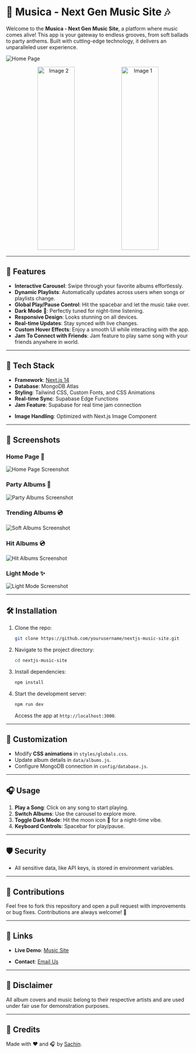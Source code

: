 # 🎵 Musica - Next Gen Music Site 🎶

Welcome to the **Musica - Next Gen Music Site**, a platform where music comes alive! This app is your gateway to endless grooves, from soft ballads to party anthems. Built with cutting-edge technology, it delivers an unparalleled user experience.

<!-- ![Music App Banner](https://via.placeholder.com/1200x400?text=Your+Music+Journey+Starts+Here!) -->
![Home Page](https://github.com/Sachin-fsd/all-images/blob/main/musica-home-page.png?raw=true)

<p align="center">
  <img src="https://github.com/Sachin-fsd/all-images/blob/main/musica-home-page-mobile.png?raw=true" alt="Image 2" width="45%" height="500px">
  <img src="https://github.com/Sachin-fsd/all-images/blob/main/musica-home-page-mobile2.png?raw=true" alt="Image 1" width="45%" height="500px">
</p>


---

## 🚀 Features

- **Interactive Carousel**: Swipe through your favorite albums effortlessly.
- **Dynamic Playlists**: Automatically updates across users when songs or playlists change.
- **Global Play/Pause Control**: Hit the spacebar and let the music take over.
- **Dark Mode** 🌙: Perfectly tuned for night-time listening.
- **Responsive Design**: Looks stunning on all devices.
- **Real-time Updates**: Stay synced with live changes.
- **Custom Hover Effects**: Enjoy a smooth UI while interacting with the app.
- **Jam To Connect with Friends**: Jam feature to play same song with your friends anywhere in world.

---

## 🎯 Tech Stack

- **Framework**: [Next.js 14](https://nextjs.org/)
- **Database**: MongoDB Atlas
- **Styling**: Tailwind CSS, Custom Fonts, and CSS Animations
- **Real-time Sync**: Supabase Edge Functions
- **Jam Feature**: Supabase for real time jam connection
<!-- - **Payment Integration**: Razorpay -->
- **Image Handling**: Optimized with Next.js Image Component

---

## 🌌 Screenshots

### Home Page 🌟
![Home Page Screenshot](https://github.com/Sachin-fsd/all-images/blob/main/musica-home-page.png?raw=true)

### Party Albums 🎉
![Party Albums Screenshot](https://github.com/Sachin-fsd/all-images/blob/main/musica-party-albums2.png?raw=true)

### Trending Albums 💿
![Soft Albums Screenshot](https://github.com/Sachin-fsd/all-images/blob/main/musica-party-albums.png?raw=true)

### Hit Albums 💿
![Hit Albums Screenshot](https://github.com/Sachin-fsd/all-images/blob/main/musica-hit-songs-lite2.png?raw=true)

### Light Mode ✨
![Light Mode Screenshot](https://github.com/Sachin-fsd/all-images/blob/main/musica-hit-songs-light.png?raw=true)

---

## 🛠 Installation

1. Clone the repo:
   ```bash
   git clone https://github.com/yourusername/nextjs-music-site.git
   ```

2. Navigate to the project directory:
   ```bash
   cd nextjs-music-site
   ```

3. Install dependencies:
   ```bash
   npm install
   ```

4. Start the development server:
   ```bash
   npm run dev
   ```

   Access the app at `http://localhost:3000`.

---

## 🌈 Customization

- Modify **CSS animations** in `styles/globals.css`.
- Update album details in `data/albums.js`.
- Configure MongoDB connection in `config/database.js`.

---

## 🎧 Usage

1. **Play a Song**: Click on any song to start playing.
2. **Switch Albums**: Use the carousel to explore more.
3. **Toggle Dark Mode**: Hit the moon icon 🌙 for a night-time vibe.
4. **Keyboard Controls**: Spacebar for play/pause.

---

## 🛡 Security

- All sensitive data, like API keys, is stored in environment variables.
<!-- - Payments are securely handled using Razorpay. -->

---

## 🤝 Contributions

Feel free to fork this repository and open a pull request with improvements or bug fixes. Contributions are always welcome! 💪

---

<!-- ## 🎨 Fonts & Colors

- **Primary Font**: [Inter](https://fonts.google.com/specimen/Inter)
- **Accent Colors**:
  - `#1DB954` (Spotify Green)
  - `#191414` (Dark Background)
  - `#FFFFFF` (Text on Dark Mode)

--- -->

## 🔗 Links

- **Live Demo**: [Music Site](https://musica-steel.vercel.app)
<!-- - **Documentation**: [API Docs](https://docs.yourmusicsite.com) -->
- **Contact**: [Email Us](mailto:sachineducational555@gmail.com)

---

## 📢 Disclaimer

All album covers and music belong to their respective artists and are used under fair use for demonstration purposes.

---

## 🎉 Credits

Made with ❤️ and 🎧 by [Sachin](https://github.com/Sachin-fsd).
